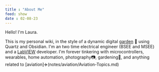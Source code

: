 ```yaml
---
title : "About Me"
feed: show
date : 02-08-23
---
```


Hello! I'm Laura. 

This is my personal wiki, in the style of a dynamic digital [garden](notes/basic/why-garden.md) 🐛 using Quartz and Obsidian. I'm an two time electrical engineer (BSEE and MSEE) and a [LabVIEW](notes/labview/LabVIEW.md) developer. I'm forever tinkering with microcontrollers, wearables, home automation, photography📷, gardening🌺, and anything related to [aviation]✈️(notes/aviation/Aviation-Topics.md) 